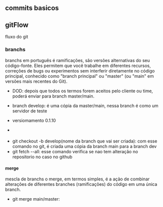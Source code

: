## commits basicos
## gitFlow

fluxo do git

### branchs

branchs em português é ramificações, são versões alternativas do seu código-fonte. Eles permitem que você trabalhe em diferentes recursos, correções de bugs ou experimentos sem interferir diretamente no código principal, conhecido como "branch principal" ou "master" (ou "main" em versões mais recentes do Git).

- DOD: depois que todos os termos forem aceitos pelo cliente ou time, poderá enviar para branch master/main.

- branch develop: é uma cópia da master/main, nessa branch é como um servidor de teste
- versiomamento 0.1.10
<!-- o primeiro 0 é chamado de versão beta, o segundo digito é para alterações que sao muito importantes para o codigo, o terceiro são para bugs-->
-

####

- git checkout -b develop(nome da branch que vai ser criada): com esse comando no git, é criada uma cópia da branch main para a branch dev
- git fetch --all: esse comando verifica se nao tem alteração no repositorio no caso no github

#### merge

mescla de branchs
o merge, em termos simples, é a ação de combinar alterações de diferentes branches (ramificações) do código em uma única branch.
- git merge main/master: